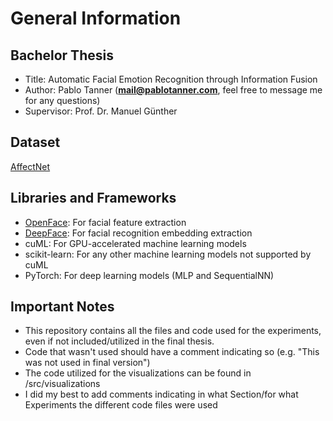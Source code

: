 # General Information
## Bachelor Thesis
- Title: Automatic Facial Emotion Recognition through Information Fusion
- Author: Pablo Tanner (**mail@pablotanner.com**, feel free to message me for any questions)
- Supervisor: Prof. Dr. Manuel Günther
## Dataset
[AffectNet](http://mohammadmahoor.com/affectnet/)
## Libraries and Frameworks
- [OpenFace](https://github.com/TadasBaltrusaitis/OpenFace): For facial feature extraction
- [DeepFace](https://github.com/serengil/deepface): For facial recognition embedding extraction
- cuML: For GPU-accelerated machine learning models
- scikit-learn: For any other machine learning models not supported by cuML
- PyTorch: For deep learning models (MLP and SequentialNN)

## Important Notes
- This repository contains all the files and code used for the experiments, even if not included/utilized in the final thesis.
- Code that wasn't used should have a comment indicating so (e.g. "This was not used in final version")
- The code utilized for the visualizations can be found in /src/visualizations 
- I did my best to add comments indicating in what Section/for what Experiments the different code files were used